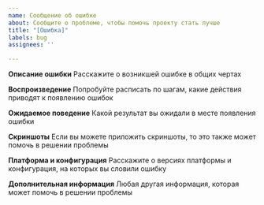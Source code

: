 ```yaml
---
name: Сообщение об ошибке
about: Сообщите о проблеме, чтобы помочь проекту стать лучше
title: "[Ошибка]"
labels: bug
assignees: ''

---
```


**Описание ошибки**
Расскажите о возникшей ошибке в общих чертах

**Воспроизведение**
Попробуйте расписать по шагам, какие действия приводят к появлению ошибок

**Ожидаемое поведение**
Какой результат вы ожидали в месте появления ошибки

**Скриншоты**
Если вы можете приложить скриншоты, то это также может помочь в решении проблемы

**Платформа и конфигурация**
Расскажите о версиях платформы и конфигурация, на которых вы словили ошибку

**Дополнительная информация**
Любая другая информация, которая может помочь в решении проблемы
